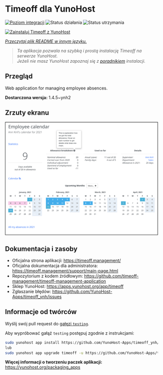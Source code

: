 <!--
To README zostało automatycznie wygenerowane przez <https://github.com/YunoHost/apps/tree/master/tools/readme_generator>
Nie powinno być ono edytowane ręcznie.
-->

# Timeoff dla YunoHost

[![Poziom integracji](https://apps.yunohost.org/badge/integration/timeoff)](https://ci-apps.yunohost.org/ci/apps/timeoff/)
![Status działania](https://apps.yunohost.org/badge/state/timeoff)
![Status utrzymania](https://apps.yunohost.org/badge/maintained/timeoff)

[![Zainstaluj Timeoff z YunoHost](https://install-app.yunohost.org/install-with-yunohost.svg)](https://install-app.yunohost.org/?app=timeoff)

*[Przeczytaj plik README w innym języku.](./ALL_README.md)*

> *Ta aplikacja pozwala na szybką i prostą instalację Timeoff na serwerze YunoHost.*  
> *Jeżeli nie masz YunoHost zapoznaj się z [poradnikiem](https://yunohost.org/install) instalacji.*

## Przegląd

Web application for managing employee absences.


**Dostarczona wersja:** 1.4.5~ynh2

## Zrzuty ekranu

![Zrzut ekranu z Timeoff](./doc/screenshots/smartmockups_kkjk5hh4-p-2000.png)

## Dokumentacja i zasoby

- Oficjalna strona aplikacji: <https://timeoff.management/>
- Oficjalna dokumentacja dla administratora: <https://timeoff.management/support/main-page.html>
- Repozytorium z kodem źródłowym: <https://github.com/timeoff-management/timeoff-management-application>
- Sklep YunoHost: <https://apps.yunohost.org/app/timeoff>
- Zgłaszanie błędów: <https://github.com/YunoHost-Apps/timeoff_ynh/issues>

## Informacje od twórców

Wyślij swój pull request do [gałęzi `testing`](https://github.com/YunoHost-Apps/timeoff_ynh/tree/testing).

Aby wypróbować gałąź `testing` postępuj zgodnie z instrukcjami:

```bash
sudo yunohost app install https://github.com/YunoHost-Apps/timeoff_ynh/tree/testing --debug
lub
sudo yunohost app upgrade timeoff -u https://github.com/YunoHost-Apps/timeoff_ynh/tree/testing --debug
```

**Więcej informacji o tworzeniu paczek aplikacji:** <https://yunohost.org/packaging_apps>
